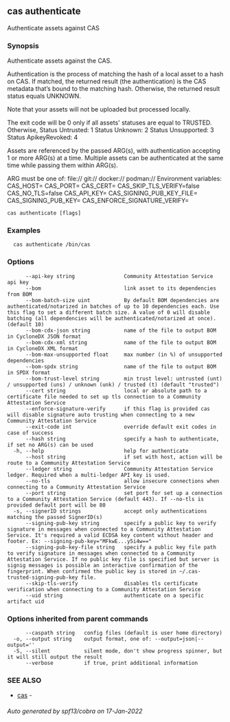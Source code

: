 ## cas authenticate

Authenticate assets against CAS

### Synopsis


Authenticate assets against the CAS.

Authentication is the process of matching the hash of a local asset to
a hash on CAS.
If matched, the returned result (the authentication) is the CAS
metadata that’s bound to the matching hash.
Otherwise, the returned result status equals UNKNOWN.

Note that your assets will not be uploaded but processed locally.

The exit code will be 0 only if all assets' statuses are equal to TRUSTED.
Otherwise,
	Status Untrusted:     1
	Status Unknown:       2
	Status Unsupported:   3
	Status ApikeyRevoked: 4

Assets are referenced by the passed ARG(s), with authentication accepting
1 or more ARG(s) at a time. Multiple assets can be authenticated at the
same time while passing them within ARG(s).

ARG must be one of:
  <file>
  file://<file>
  git://<repository>
  docker://<image>
  podman://<image>
Environment variables:
CAS_HOST=
CAS_PORT=
CAS_CERT=
CAS_SKIP_TLS_VERIFY=false
CAS_NO_TLS=false
CAS_API_KEY=
CAS_SIGNING_PUB_KEY_FILE=
CAS_SIGNING_PUB_KEY=
CAS_ENFORCE_SIGNATURE_VERIFY=


```
cas authenticate [flags]
```

### Examples

```
  cas authenticate /bin/cas
```

### Options

```
      --api-key string                Community Attestation Service api key
      --bom                           link asset to its dependencies from BOM
      --bom-batch-size uint           By default BOM dependencies are authenticated/notarized in batches of up to 10 dependencies each. Use this flag to set a different batch size. A value of 0 will disable batching (all dependencies will be authenticated/notarized at once). (default 10)
      --bom-cdx-json string           name of the file to output BOM in CycloneDX JSON format
      --bom-cdx-xml string            name of the file to output BOM in CycloneDX XML format
      --bom-max-unsupported float     max number (in %) of unsupported dependencies
      --bom-spdx string               name of the file to output BOM in SPDX format
      --bom-trust-level string        min trust level: untrusted (unt) / unsupported (uns) / unknown (unk) / trusted (t) (default "trusted")
      --cert string                   local or absolute path to a certificate file needed to set up tls connection to a Community Attestation Service
      --enforce-signature-verify      if this flag is provided cas will disable signature auto trusting when connecting to a new Community Attestation Service
      --exit-code int                 override default exit codes in case of success
      --hash string                   specify a hash to authenticate, if set no ARG(s) can be used
  -h, --help                          help for authenticate
      --host string                   if set with host, action will be route to a Community Attestation Service
      --ledger string                 Community Attestation Service ledger. Required when a multi-ledger API key is used.
      --no-tls                        allow insecure connections when connecting to a Community Attestation Service
      --port string                   set port for set up a connection to a Community Attestation Service (default 443). If --no-tls is provided default port will be 80
  -s, --signerID strings              accept only authentications matching the passed SignerID(s)
      --signing-pub-key string        specify a public key to verify signature in messages when connected to a Community Attestation Service. It's required a valid ECDSA key content without header and footer. Ex: --signing-pub-key="MFkwE...y5i4w=="
      --signing-pub-key-file string   specify a public key file path to verify signature in messages when connected to a Community Attestation Service. If no public key file is specified but server is signig messages is possible an interactive confirmation of the fingerprint. When confirmed the public key is stored in ~/.cas-trusted-signing-pub-key file.
      --skip-tls-verify               disables tls certificate verification when connecting to a Community Attestation Service
      --uid string                    authenticate on a specific artifact uid
```

### Options inherited from parent commands

```
      --caspath string   config files (default is user home directory)
  -o, --output string    output format, one of: --output=json|--output=''
  -S, --silent           silent mode, don't show progress spinner, but it will still output the result
      --verbose          if true, print additional information
```

### SEE ALSO

* [cas](cas.md)	 - 

###### Auto generated by spf13/cobra on 17-Jan-2022
